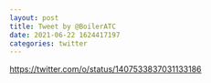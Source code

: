 ```yaml
--- 
layout: post 
title: Tweet by @BoilerATC 
date: 2021-06-22 1624417197 
categories: twitter 
--- 
```

https://twitter.com/o/status/1407533837031133186